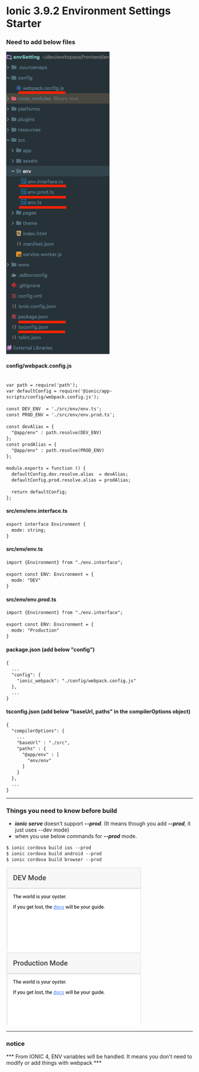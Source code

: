 # Ionic 3.9.2 Environment Settings Starter

### Need to add below files


![Package](./project.png)


#### config/webpack.config.js
```

var path = require('path');
var defaultConfig = require('@ionic/app-scripts/config/webpack.config.js');

const DEV_ENV  = './src/env/env.ts';
const PROD_ENV = './src/env/env.prod.ts';

const devAlias = {
  "@app/env" : path.resolve(DEV_ENV)
};
const prodAlias = {
  "@app/env" : path.resolve(PROD_ENV)
};

module.exports = function () {
  defaultConfig.dev.resolve.alias  = devAlias;
  defaultConfig.prod.resolve.alias = prodAlias;

  return defaultConfig;
};

```

#### src/env/env.interface.ts
```
export interface Environment {
  mode: string;
}
```

#### src/env/env.ts
```
import {Environment} from "./env.interface";

export const ENV: Environment = {
  mode: "DEV"
}
```

#### src/env/env.prod.ts
```
import {Environment} from "./env.interface";

export const ENV: Environment = {
  mode: "Production"
}
```

#### package.json (add below "config")
```
{
  ...
  "config": {
    "ionic_webpack": "./config/webpack.config.js"
  },
  ...
}
```

#### tsconfig.json (add below "baseUrl, paths" in the compilerOptions object)
```
{
  "compilerOptions": {
    ...
    "baseUrl" : "./src",
    "paths" : {
      "@app/env" : [
        "env/env"
      ]
    }
  },
  ...
}
```

<hr>

### Things you need to know before build

- ***ionic serve*** doesn't support ***--prod***. (It means though you add ***--prod***, it just uses --dev mode)
- when you use below commands for ***--prod*** mode.
```
$ ionic cordova build ios --prod
$ ionic cordova build android --prod
$ ionic cordova build browser --prod
```

![Dev Mode](./dev.png)
![Prod Mode](./prod.png)


<hr>

### notice
*** From IONIC 4, ENV variables will be handled. It means you don't need to modify or add things with webpack ***
